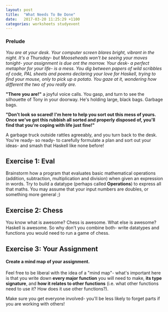 ```yaml
---
layout: post
title:  "What Needs To Be Done"
date:   2017-03-20 11:25:29 +1100
categories: worksheets studyevent
---
```

### Prelude
*You are at your desk. Your computer screen blares bright, vibrant in the night. It's a Thursday- but Mooseheads won't be seeing your moves tonight- your assignment is due ont the morrow. Your desk- a perfect metaphor for your life- is a mess. You dig between papers of wild scribbles of code, PAL sheets and poems declaring your love for Haskell, trying to find your mouse, only to pick up a potato. You gaze at it, wondering how different the two of you really are.*

__"There you are!"__ a joyful voice calls. You gasp, and turn to see the silhouette of Tony in your doorway. He's holding large, black bags. Garbage bags.

__"Don't look so scared! I'm here to help you sort out this mess of yours. Once we've got this rubbish all sorted and properly disposed of, you'll find that you're coping with life just fine!"__

A garbage truck outside rattles agreeably, and you turn back to the desk. You're ready- so ready- to carefully formulate a plan and sort out your ideas- and smash that Haskell like none before!
## Exercise 1: Eval
Brainstorm how a program that evaluates basic mathematical operations (addition, subtraction, multiplication and division) when given an expression in words. Try to build a datatype (perhaps called __Operations__) to express all that maths. You may assume that your input numbers are doubles, or something more general ;)

## Exercise 2: Chess
You know what is awesome? Chess is awesome. What else is awesome? Haskell is awesome. So why don't you combine both- write datatypes and functions you would need to run a game of chess.

## Exercise 3: Your Assignment
#### Create a mind map of your assignment.
Feel free to be liberal with the idea of a "mind map"- what's important here is that you write down __every major function__ you will need to make, __its type signature__, and __how it relates to other functions__ (i.e. what other functions need to use it? How does it use other functions?).

Make sure you get everyone involved- you'll be less likely to forget parts if you are working with others!
